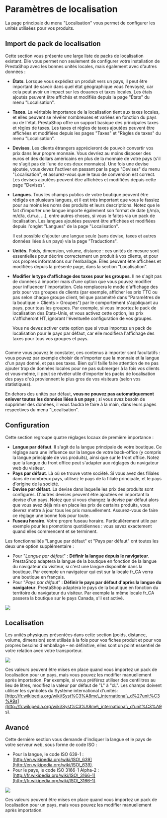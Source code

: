 # Paramètres de localisation

La page principale du menu "Localisation" vous permet de configurer les unités utilisées pour vos produits.

## Import de pack de localisation <a href="#parametresdelocalisation-importdepackdelocalisation" id="parametresdelocalisation-importdepackdelocalisation"></a>

Cette section vous présente une large liste de packs de localisation existant. Elle vous permet non seulement de configurer votre installation de PrestaShop avec les bonnes unités locales, mais également avec d'autres données :

* **États**. Lorsque vous expédiez un produit vers un pays, il peut être important de savoir dans quel état géographique vous l'envoyez, car cela peut avoir un impact sur les douanes et taxes locales. Les états ajoutés peuvent être affichés et modifiés depuis la page "États" du menu "Localisation".
* **Taxes**. La véritable importance de la localisation tient aux taxes locales, et elles peuvent se révéler nombreuses et variées en fonction du pays ou de l'état. PrestaShop offre un support basique des principales taxes et règles de taxes. Les taxes et règles de taxes ajoutées peuvent être affichées et modifiées depuis les pages "Taxes" et "Règles de taxes" du menu "Localisation".
* **Devises**. Les clients étrangers apprécieront de pouvoir convertir vos prix dans leur propre monnaie. Vous devriez au moins disposer des euros et des dollars américains en plus de la monnaie de votre pays (s'il ne s'agit pas de l'une de ces deux monnaies). Une fois une devise ajoutée, vous devez l'activer en passant par la page "Devises" du menu "Localisation", et assurez-vous que le taux de conversion est correct. Les devises ajoutées peuvent être affichées et modifiées depuis cette page "Devises".
*   **Langues**. Tous les champs publics de votre boutique peuvent être rédigés en plusieurs langues, et il est très important que vous le fassiez pour au moins les noms des produits et leurs descriptions. Notez que le fait d'importer une langue importe également son format de date (j/m/a, m/d/a, d.m.a, ...), entre autres choses, si vous le faites via un pack de localisation. Les langues ajoutées peuvent être affichées et modifiées depuis l'onglet "Langues" de la page "Localisation".

    Il est possible d'ajouter une langue seule (sans devise, taxes et autres données liées à un pays) via la page "Traductions".
* **Unités**. Poids, dimension, volume, distance : ces unités de mesure sont essentielles pour décrire correctement un produit à vos clients, et pour vos propres informations sur l'emballage. Elles peuvent être affichées et modifiées depuis la présente page, dans la section "Localisation".
*   **Modifier le type d'affichage des taxes pour les groupes**. Il ne s'agit pas de données à importer mais d'une option que vous pouvez modifier pour influencer l'importation. Cela remplacera le mode d'affichage des prix pour vos groupes de clients (par exemple, afficher les prix TTC ou pas selon chaque groupe client, tel que paramétré dans "Paramètres de la boutique > Clients > Groupes") par le comportement s'appliquant au pays, pour tous les groupes. Par exemple, si vous importez le pack de localisation des Etats-Unis, et vous activez cette option, les prix s'afficheront HT, ignorant l'éventuelle configuration de vos groupes.

    Vous ne devez activer cette option que si vous importez un pack de localisation pour le pays par défaut, car elle modifiera l'affichage des taxes pour tous vos groupes et pays.

    <img src="../../../../.gitbook/assets/64225441.png" alt="" data-size="original">

Comme vous pouvez le constater, ces contenus à importer sont facultatifs : vous pouvez par exemple choisir de n'importer que la monnaie et la langue d'un pays donné, et pas ses taxes. Bien qu'il faille faire attention de ne pas ajouter trop de données locales pour ne pas submerger à la fois vos clients et vous-même, il peut se révéler utile d'importer les packs de localisation des pays d'où proviennent le plus gros de vos visiteurs (selon vos statistiques).

En dehors des unités par défaut, **vous ne pouvez pas automatiquement enlever toutes les données liées à un pays** ; si vous avez besoin de supprimer des données, il vous faudra le faire à la main, dans leurs pages respectives du menu "Localisation".

## Configuration <a href="#parametresdelocalisation-configuration" id="parametresdelocalisation-configuration"></a>

Cette section regroupe quatre réglages locaux de première importance :

* **Langue par défaut**. Il s'agit de la langue principale de votre boutique. Ce réglage aura une influence sur la langue de votre back-office (y compris la langue principale de vos produits), ainsi que sur le front office. Notez que la langue du front office peut s'adapter aux réglages du navigateur web du visiteur.
* **Pays par défaut**. Là où se trouve votre société. Si vous avez des filiales dans de nombreux pays, utilisez le pays de la filiale principale, et le pays d'origine de la société.
* **Devise par défaut**. La devise dans laquelle les prix des produits sont configurés. D'autres devises peuvent être ajoutées en important la devise d'un pays. Notez que si vous changez la devise par défaut alors que vous avez déjà mis en place les prix de certains produits, vous devrez mettre à jour tous les prix manuellement. Assurez-vous de faire ce réglage une bonne fois pour toute.
* **Fuseau horaire**. Votre propre fuseau horaire. Particulièrement utile par exemple pour les promotions quotidiennes : vous savez exactement quand elles commencent et se terminent.

Les fonctionnalités "Langue par défaut" et "Pays par défaut" ont toutes les deux une option supplémentaire :

* Pour "_Langue par défaut_" : **Définir la langue depuis le navigateur**. PrestaShop adaptera la langue de la boutique en fonction de la langue du navigateur du visiteur, si c'est une langue disponible dans la boutique. Par exemple un navigateur qui est sur la locale fr\_CA verra une boutique en français.
* Pour "_Pays par défaut_" : **Définir le pays par défaut d'après la langue du navigateur**. PrestaShop adaptera le pays de la boutique en fonction du territoire du navigateur du visiteur. Par exemple la même locale fr\_CA passera la boutique sur le pays Canada, s'il est activé.

![](../../../../.gitbook/assets/64225442.png)

## Localisation <a href="#parametresdelocalisation-localisation.1" id="parametresdelocalisation-localisation.1"></a>

Les unités physiques présentées dans cette section (poids, distance, volume, dimension) sont utilisés à la fois pour vos fiches produit et pour vos propres besoins d'emballage – en définitive, elles sont un point essentiel de votre relation avec votre transporteur.

![](../../../../.gitbook/assets/64225443.png)

Ces valeurs peuvent être mises en place quand vous importez un pack de localisation pour un pays, mais vous pouvez les modifier manuellement après importation. Par exemple, si vous préférez utiliser des centilitres au lieu de litres, modifiez la valeur par défaut de "L" à "cL". Les champs doivent utiliser les symboles du Système international d'unités: [http://fr.wikipedia.org/wiki/Syst%C3%A8me\_international\_d%27unit%C3%A9s](http://fr.wikipedia.org/wiki/Syst%C3%A8me\_international\_d'unit%C3%A9s).

## Avancé <a href="#parametresdelocalisation-avance" id="parametresdelocalisation-avance"></a>

Cette dernière section vous demande d'indiquer la langue et le pays de votre serveur web, sous forme de code ISO :

* Pour la langue, le code ISO 639-1 : [http://en.wikipedia.org/wiki/ISO\_639](http://en.wikipedia.org/wiki/ISO\_639).
* Pour le pays, le code ISO 3166-1 Alpha-2 : [http://fr.wikipedia.org/wiki/ISO\_3166-1](http://fr.wikipedia.org/wiki/ISO\_3166-1).

![](../../../../.gitbook/assets/64225444.png)

Ces valeurs peuvent être mises en place quand vous importez un pack de localisation pour un pays, mais vous pouvez les modifier manuellement après importation.
